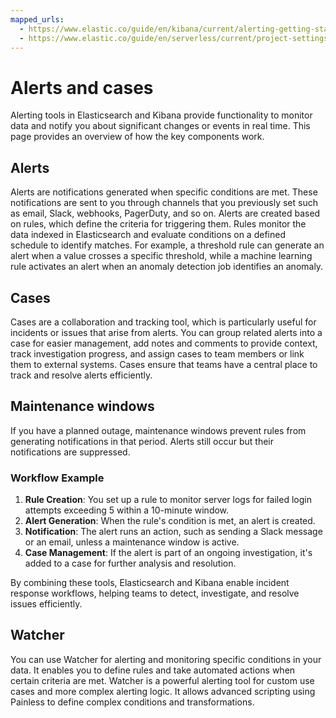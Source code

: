 ```yaml
---
mapped_urls:
  - https://www.elastic.co/guide/en/kibana/current/alerting-getting-started.html#alerting-concepts-differences
  - https://www.elastic.co/guide/en/serverless/current/project-settings-alerts.html
---
```


# Alerts and cases

Alerting tools in Elasticsearch and Kibana provide functionality to monitor data and notify you about significant changes or events in real time. This page provides an overview of how the key components work.

## Alerts

Alerts are notifications generated when specific conditions are met. These notifications are sent to you through channels that you previously set such as email, Slack, webhooks, PagerDuty, and so on. Alerts are created based on rules, which define the criteria for triggering them. Rules monitor the data indexed in Elasticsearch and evaluate conditions on a defined schedule to identify matches. For example, a threshold rule can generate an alert when a value crosses a specific threshold, while a machine learning rule activates an alert when an anomaly detection job identifies an anomaly.

## Cases

Cases are a collaboration and tracking tool, which is particularly useful for incidents or issues that arise from alerts. You can group related alerts into a case for easier management, add notes and comments to provide context, track investigation progress, and assign cases to team members or link them to external systems. Cases ensure that teams have a central place to track and resolve alerts efficiently.

## Maintenance windows

If you have a planned outage, maintenance windows prevent rules from generating notifications in that period. Alerts still occur but their notifications are suppressed.

### Workflow Example

1. **Rule Creation**: You set up a rule to monitor server logs for failed login attempts exceeding 5 within a 10-minute window.
1. **Alert Generation**: When the rule's condition is met, an alert is created.
1. **Notification**: The alert runs an action, such as sending a Slack message or an email, unless a maintenance window is active.
1. **Case Management**: If the alert is part of an ongoing investigation, it's added to a case for further analysis and resolution.

By combining these tools, Elasticsearch and Kibana enable incident response workflows, helping teams to detect, investigate, and resolve issues efficiently.

## Watcher

You can use Watcher for alerting and monitoring specific conditions in your data. It enables you to define rules and take automated actions when certain criteria are met. Watcher is a powerful alerting tool for custom use cases and more complex alerting logic. It allows advanced scripting using Painless to define complex conditions and transformations.
